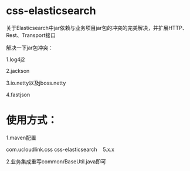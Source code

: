 # css-elasticsearch
关于Elasticsearch中jar依赖与业务项目jar包的冲突的完美解决，并扩展HTTP、Rest、Transport接口

解决一下jar包冲突：

1.log4j2

2.jackson

3.io.netty以及jboss.netty

4.fastjson

# 使用方式：

1.maven配置

<dependencies>
		<dependency>
      <groupId>com.ucloudlink.css</groupId>
	    <artifactId>css-elasticsearch</artifactId>
	    <version>5.x.x</version>
    </dependency>
</dependencies>

2.业务集成重写common/BaseUtil.java即可
